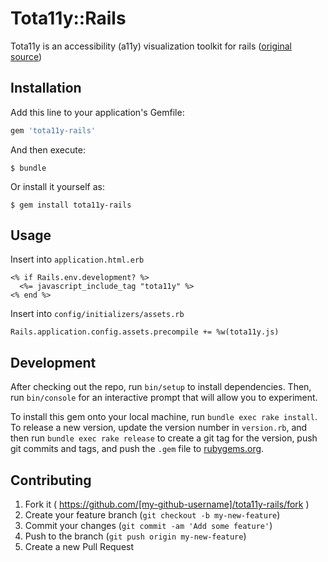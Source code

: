 # Tota11y::Rails

Tota11y is an accessibility (a11y) visualization toolkit for rails ([original source](http://khan.github.io/tota11y/))

## Installation

Add this line to your application's Gemfile:

```ruby
gem 'tota11y-rails'
```

And then execute:

    $ bundle

Or install it yourself as:

    $ gem install tota11y-rails

## Usage

Insert into `application.html.erb`

    <% if Rails.env.development? %>
      <%= javascript_include_tag "tota11y" %>
    <% end %>

Insert into `config/initializers/assets.rb`

    Rails.application.config.assets.precompile += %w(tota11y.js)

## Development

After checking out the repo, run `bin/setup` to install dependencies. Then, run `bin/console` for an interactive prompt that will allow you to experiment.

To install this gem onto your local machine, run `bundle exec rake install`. To release a new version, update the version number in `version.rb`, and then run `bundle exec rake release` to create a git tag for the version, push git commits and tags, and push the `.gem` file to [rubygems.org](https://rubygems.org).

## Contributing

1. Fork it ( https://github.com/[my-github-username]/tota11y-rails/fork )
2. Create your feature branch (`git checkout -b my-new-feature`)
3. Commit your changes (`git commit -am 'Add some feature'`)
4. Push to the branch (`git push origin my-new-feature`)
5. Create a new Pull Request
